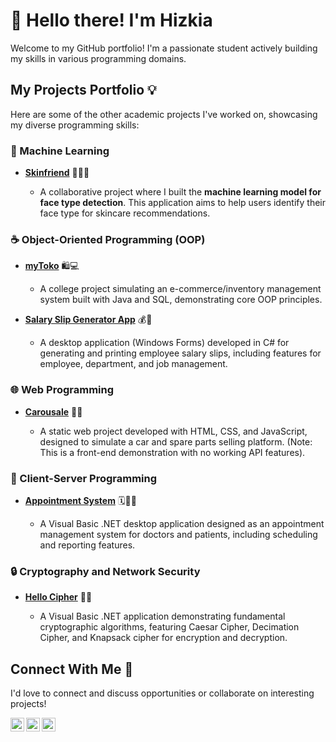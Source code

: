 # 👋 Hello there! I'm Hizkia

Welcome to my GitHub portfolio! I'm a passionate student actively building my skills in various programming domains.

## My Projects Portfolio 💡

Here are some of the other academic projects I've worked on, showcasing my diverse programming skills:

### 🤖 Machine Learning

* [**Skinfriend**](https://github.com/firza16/Capstone-Project-Skinfriend) 🧑‍🔬✨

  * A collaborative project where I built the **machine learning model for face type detection**. This application aims to help users identify their face type for skincare recommendations.

### ☕ Object-Oriented Programming (OOP)

* [**myToko**](https://github.com/hxzkia/Object-Oriented-Programming/tree/main) 🛍️💻

  * A college project simulating an e-commerce/inventory management system built with Java and SQL, demonstrating core OOP principles.

* [**Salary Slip Generator App**](https://github.com/hxzkia/Visual-Programming/tree/main) 💰📄

  * A desktop application (Windows Forms) developed in C# for generating and printing employee salary slips, including features for employee, department, and job management.

### 🌐 Web Programming

* [**Carousale**](https://github.com/hxzkia/Web-Programming/tree/main) 🚗🌐

  * A static web project developed with HTML, CSS, and JavaScript, designed to simulate a car and spare parts selling platform. (Note: This is a front-end demonstration with no working API features).

### 🤝 Client-Server Programming

* [**Appointment System**](https://github.com/hxzkia/Client-Server-Programming/tree/main) 🗓️👨‍⚕️

  * A Visual Basic .NET desktop application designed as an appointment management system for doctors and patients, including scheduling and reporting features.

### 🔒 Cryptography and Network Security

* [**Hello Cipher**](https://github.com/hxzkia/Cryptography-and-Network-Security/tree/main) 🔑🔐

  * A Visual Basic .NET application demonstrating fundamental cryptographic algorithms, featuring Caesar Cipher, Decimation Cipher, and Knapsack cipher for encryption and decryption.

## Connect With Me 🔗

I'd love to connect and discuss opportunities or collaborate on interesting projects!

[<img align="left" alt="Hizkia | LinkedIn" width="22px" src="https://cdn.jsdelivr.net/npm/simple-icons@v3/icons/linkedin.svg" />][linkedin]
[<img align="left" alt="Hizkia | Instagram" width="22px" src="https://cdn.jsdelivr.net/npm/simple-icons@v3/icons/instagram.svg" />][instagram]
[<img align="left" alt="Hizkia | Whatsapp" width="22px" src="https://cdn.jsdelivr.net/npm/simple-icons@v3/icons/whatsapp.svg" />][whatsapp]

[instagram]: https://www.instagram.com/hxzkia/
[linkedin]: https://www.linkedin.com/in/hizkia-lie
[whatsapp]: https://wa.me/082264882822
